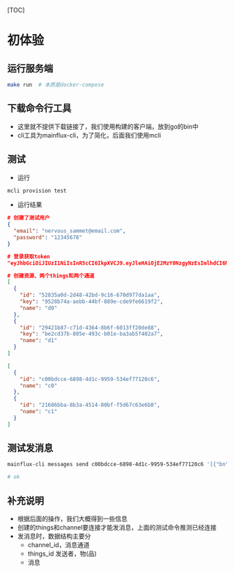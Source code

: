 [TOC]

# 初体验
## 运行服务端

```bash
make run  # 本质是docker-compose
```

## 下载命令行工具

- 这里就不提供下载链接了，我们使用构建的客户端，放到go的bin中
- cli工具为mainflux-cli，为了简化，后面我们使用mcli

## 测试

- 运行

```bash
mcli provision test
```

- 运行结果

```json
# 创建了测试用户
{
  "email": "nervous_sammet@email.com",
  "password": "12345678"
}

# 登录获取token
"eyJhbGciOiJIUzI1NiIsInR5cCI6IkpXVCJ9.eyJleHAiOjE2MzY0NzgyNzEsImlhdCI6MTYzNjQ0MjI3MSwiaXNzIjoibWFpbmZsdXguYXV0aCIsInN1YiI6Im5lcnZvdXNfc2FtbWV0QGVtYWlsLmNvbSIsImlzc3Vlcl9pZCI6ImU1ZDk1M2U0LTYxM2UtNDI0NS1iNTViLTVkZWZjODdkNmYwYyIsInR5cGUiOjB9.w5cGCIpyeJBIyqqRz4jKGV6OcYVZh61FXA9dyvdi4NQ"

# 创建资源、两个things和两个通道
[
  {
    "id": "52835a0d-2d48-42bd-9c16-670d977da1aa",
    "key": "9528b74a-aebb-44bf-889e-cde9fe6619f2",
    "name": "d0"
  },
  {
    "id": "29421b87-c71d-4364-8b6f-6013ff20de88",
    "key": "be2cd37b-805e-493c-b01e-ba3ab5f402a7",
    "name": "d1"
  }
]

[
  {
    "id": "c00bdcce-6898-4d1c-9959-534ef77120c6",
    "name": "c0"
  },
  {
    "id": "21686bba-8b3a-4514-80bf-f5d67c63e6b8",
    "name": "c1"
  }
]
```

## 测试发消息

```bash
mainflux-cli messages send c00bdcce-6898-4d1c-9959-534ef77120c6 '[{"bn":"some-base-name:","bt":1.276020076001e+09, "bu":"A","bver":5, "n":"voltage","u":"V","v":120.1}, {"n":"current","t":-5,"v":1.2}, {"n":"current","t":-4,"v":1.3}]' 9528b74a-aebb-44bf-889e-cde9fe6619f2

# ok
```

## 补充说明

- 根据后面的操作，我们大概得到一些信息
- 创建的things和channel要连接才能发消息，上面的测试命令推测已经连接
- 发消息时，数据结构主要分
  - channel_id，消息通道
  - things_id 发送者，物(品)
  - 消息
